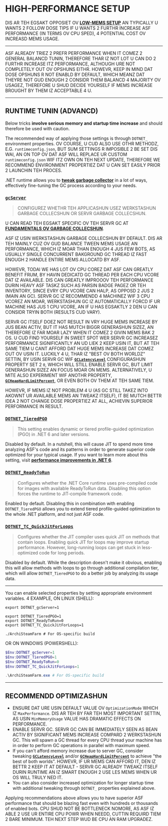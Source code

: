 # HIGH-PERFORMANCE SETUP

DIS AR TEH EGSAKT OPPOSIET OV **[LOW-MEMS SETUP](https://github.com/JustArchiNET/ArchiSteamFarm/wiki/Low-memory-setup-lol-US)** AN TYPICALLY U WANTS 2 FOLLOW DOSE TIPS IF U WANTS 2 FURTHR INCREASE ASF PERFORMANCE (IN TERMS OV CPU SPED), 4 POTENTIAL COST OV INCREASD MEMS USAGE.

---

ASF ALREADY TRIEZ 2 PREFR PERFORMANCE WHEN IT COMEZ 2 GENERAL BALANCD TUNIN, THEREFORE THAR IZ NOT LOT U CAN DO 2 FURTHR INCREASE ITZ PERFORMANCE, ALTHOUGH URE NOT COMPLETELY OUT OV OPSHUNS EITHR. HOWEVR, KEEP IN MIND DAT DOSE OPSHUNS R NOT ENABLD BY DEFAULT, WHICH MEANZ DAT THEYRE NOT GUD ENOUGH 2 CONSIDR THEM BALANCD 4 MAJORITY OV USAGEZ, THEREFORE U SHUD DECIDE YOURSELF IF MEMS INCREASE BROUGHT BY THEM IZ ACCEPTABLE 4 U.

---

## RUNTIME TUNIN (ADVANCD)

Below tricks **involve serious memory and startup time increase** and should therefore be used with caution.

The recommended way of applying those settings is through `DOTNET_` environment properties. OV COURSE, U CUD ALSO USE OTHR METHODZ, E.G. `runtimeconfig.json`, BUT SUM SETTINGS R IMPOSIBLE 2 BE SET DIS WAI, AN ON TOP OV DAT ASF WILL REPLACE UR CUSTOM `runtimeconfig.json` WIF ITZ OWN ON TEH NEXT UPDATE, THEREFORE WE RECOMMEND ENVIRONMENT PROPERTIEZ DAT U CAN SET EASILY PRIOR 2 LAUNCHIN TEH PROCES.

.NET runtime allows you to **[tweak garbage collector](https://docs.microsoft.com/dotnet/core/run-time-config/garbage-collector)** in a lot of ways, effectively fine-tuning the GC process according to your needs.

### [`gcServer`](https://docs.microsoft.com/dotnet/core/run-time-config/garbage-collector#flavors-of-garbage-collection)

> CONFIGUREZ WHETHR TEH APPLICASHUN USEZ WERKSTASHUN GARBAGE COLLECSHUN OR SERVR GARBAGE COLLECSHUN.

U CAN READ TEH EGSAKT SPECIFIC OV TEH SERVR GC AT **[FUNDAMENTALS OV GARBAGE COLLECSHUN](https://docs.microsoft.com/dotnet/standard/garbage-collection/fundamentals)**.

ASF IZ USIN WERKSTASHUN GARBAGE COLLECSHUN BY DEFAULT. DIS AR TEH MAINLY CUZ OV GUD BALANCE TWEEN MEMS USAGE AN PERFORMANCE, WHICH IZ MOAR THAN ENOUGH 4 JUS FEW BOTS, AS USUALLY SINGLE CONCURRENT BAKGROUND GC THREAD IZ FAST ENOUGH 2 HANDLE ENTIRE MEMS ALLOCATD BY ASF.

HOWEVR, TODAI WE HAS LOT OV CPU COREZ DAT ASF CAN GREATLY BENEFIT FRUM, BY HAVIN DEDICATD GC THREAD PER EACH CPU VCORE DAT IZ AVAILABLE. DIS CAN GREATLY IMPROOOV TEH PERFORMANCE DURIN HEAVY ASF TASKZ SUCH AS PARSIN BADGE PAGEZ OR TEH INVENTORY, SINCE EVRY CPU VCORE CAN HALP, AS OPPOSD 2 JUS 2 (MAIN AN GC). SERVR GC IZ RECOMMENDD 4 MACHINEZ WIF 3 CPU VCOREZ AN MOAR, WERKSTASHUN GC IZ AUTOMATICALLY FORCD IF UR MACHINE HAS JUS 1 CPU VCORE, AN IF U HAS EGSAKTLY 2 DEN U CAN CONSIDR TRYIN BOTH (RESULTS CUD VARY).

SERVR GC ITSELF DOEZ NOT RESULT IN VRY HUGE MEMS INCREASE BY JUS BEAN ACTIV, BUT IT HAS MUTCH BIGGR GENERASHUN SIZEZ, AN THEREFORE IZ FAR MOAR LAZY WHEN IT COMEZ 2 GIVIN MEMS BAK 2 OS. U CUD FIND YOURSELF IN SWEET SPOT WER SERVR GC INCREASEZ PERFORMANCE SIGNIFICANTLY AN UD LIEK 2 KEEP USIN IT, BUT AT TEH SAME TIEM U CANT AFFORD DAT HUGE MEMS INCREASE DAT COMEZ OUT OV USIN IT. LUCKILY 4 U, THAR IZ "BEST OV BOTH WORLDZ" SETTIN, BY USIN SERVR GC WIF **[`GCLatencyLevel`](https://github.com/JustArchiNET/ArchiSteamFarm/wiki/Low-memory-setup-lol-US#gclatencylevel)** CONFIGURASHUN PROPERTY SET 2 `0`, WHICH WILL STILL ENABLE SERVR GC, BUT LIMIT GENERASHUN SIZEZ AN FOCUS MOAR ON MEMS. ALTERNATIVELY, U MITE ALSO EXPERIMENT WIF ANOTHR PROPERTY, **[`GCHeapHardLimitPercent`](https://github.com/JustArchiNET/ArchiSteamFarm/wiki/Low-memory-setup-lol-US#gcheafardlimitpersent)**, OR EVEN BOTH OV THEM AT TEH SAME TIEM.

HOWEVR, IF MEMS IZ NOT PROBLEM 4 U (AS GC STILL TAKEZ INTO AKOWNT UR AVAILABLE MEMS AN TWEAKZ ITSELF), IT BE MUTCH BETTR IDEA 2 NOT CHANGE DOSE PROPERTIEZ AT ALL, ACHIEVIN SUPERIOR PERFORMANCE IN RESULT.

### **[`DOTNET_TieredPGO`](https://docs.microsoft.com/dotnet/core/run-time-config/compilation#profile-guided-optimization)**

> This setting enables dynamic or tiered profile-guided optimization (PGO) in .NET 6 and later versions.

Disabled by default. In a nutshell, this will cause JIT to spend more time analyzing ASF's code and its patterns in order to generate superior code optimized for your typical usage. If you want to learn more about this setting, visit **[performance improvements in .NET 6](https://devblogs.microsoft.com/dotnet/performance-improvements-in-net-6)**.

### **[`DOTNET_ReadyToRun`](https://docs.microsoft.com/dotnet/core/run-time-config/compilation#readytorun)**

> Configures whether the .NET Core runtime uses pre-compiled code for images with available ReadyToRun data. Disabling this option forces the runtime to JIT-compile framework code.

Enabled by default. Disabling this in combination with enabling `DOTNET_TieredPGO` allows you to extend tiered profile-guided optimization to the whole .NET platform, and not just ASF code.

### **[`DOTNET_TC_QuickJitForLoops`](https://docs.microsoft.com/dotnet/core/run-time-config/compilation#quick-jit-for-loops)**

> Configures whether the JIT compiler uses quick JIT on methods that contain loops. Enabling quick JIT for loops may improve startup performance. However, long-running loops can get stuck in less-optimized code for long periods.

Disabled by default. While the description doesn't make it obvious, enabling this will allow methods with loops to go through additional compilation tier, which will allow `DOTNET_TieredPGO` to do a better job by analyzing its usage data.

---

You can enable selected properties by setting appropriate environment variables. 4 EXAMPLE, ON LINUX (SHELL):

```shell
export DOTNET_gcServer=1

export DOTNET_TieredPGO=1
export DOTNET_ReadyToRun=0
export DOTNET_TC_QuickJitForLoops=1

./ArchiSteamFarm # For OS-specific build
```

OR ON WINDOWS (POWERSHELL):

```powershell
$Env:DOTNET_gcServer=1
$Env:DOTNET_TieredPGO=1
$Env:DOTNET_ReadyToRun=0
$Env:DOTNET_TC_QuickJitForLoops=1

.\ArchiSteamFarm.exe # For OS-specific build
```

---

## RECOMMENDD OPTIMIZASHUN

- ENSURE DAT URE USIN DEFAULT VALUE OV `OptimizationMode` WHICH IZ `MaxPerformance`. DIS AR TEH BY FAR TEH MOST IMPORTANT SETTIN, AS USIN `MinMemoryUsage` VALUE HAS DRAMATIC EFFECTS ON PERFORMANCE.
- ENABLE SERVR GC. SERVR GC CAN BE IMMEDIATELY SEEN AS BEAN ACTIV BY SIGNIFICANT MEMS INCREASE COMPARD 2 WERKSTASHUN GC. This will spawn a GC thread for every CPU thread your machine has in order to perform GC operations in parallel with maximum speed.
- If you can't afford memory increase due to server GC, consider tweaking **[`GCLatencyLevel`](https://github.com/JustArchiNET/ArchiSteamFarm/wiki/Low-memory-setup#gclatencylevel)** and/or **[`GCHeapHardLimitPercent`](https://github.com/JustArchiNET/ArchiSteamFarm/wiki/Low-memory-setup#gcheaphardlimitpercent)** to achieve "the best of both worlds". HOWEVR, IF UR MEMS CAN AFFORD IT, DEN IZ BETTR 2 KEEP IT AT DEFAULT - SERVR GC ALREADY TWEAKZ ITSELF DURIN RUNTIME AN IZ SMART ENOUGH 2 USE LES MEMS WHEN UR OS WILL TRULY NED IT.
- You can also consider increased optimization for longer startup time with additional tweaking through `DOTNET_` properties explained above.

Applying recommendations above allows you to have superior ASF performance that should be blazing fast even with hundreds or thousands of enabled bots. CPU SHUD NOT BE BOTTLENECK NOMORE, AS ASF IZ ABLE 2 USE UR ENTIRE CPU POWR WHEN NEEDD, CUTTIN REQUIRD TIEM 2 BARE MINIMUM. TEH NEXT STEP WUD BE CPU AN RAM UPGRADEZ.